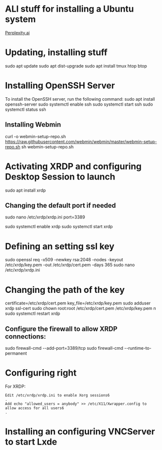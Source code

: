 # ALl stuff for installing a Ubuntu system
[Perplexity.ai](https://www.perplexity.ai/search/can-u-give-a-a-tutorial-to-run-UgR4tk_6QaewXjE11metpA)

# Updating, installing stuff
sudo apt update
sudo apt dist-upgrade
sudo apt install tmux htop btop

# Installing OpenSSH Server
To install the OpenSSH server, run the following command:
sudo apt install openssh-server
sudo systemctl enable ssh
sudo systemctl start ssh
sudo systemctl status ssh

## Installing Webmin
curl -o webmin-setup-repo.sh https://raw.githubusercontent.com/webmin/webmin/master/webmin-setup-repo.sh
sh webmin-setup-repo.sh

# Activating XRDP and configuring Desktop Session to launch
sudo apt install xrdp
## Changing the default port if needed
sudo nano /etc/xrdp/xrdp.ini
port=3389


sudo systemctl enable xrdp
sudo systemctl start xrdp
# Defining an setting ssl key
sudo openssl req -x509 -newkey rsa:2048 -nodes -keyout /etc/xrdp/key.pem -out /etc/xrdp/cert.pem -days 365
sudo nano /etc/xrdp/xrdp.ini 
# Changing the path of the key
certificate=/etc/xrdp/cert.pem
key_file=/etc/xrdp/key.pem
sudo adduser xrdp ssl-cert
sudo chown root:root /etc/xrdp/cert.pem /etc/xrdp/key.pem
n
sudo systemctl restart xrdp


## Configure the firewall to allow XRDP connections:
sudo firewall-cmd --add-port=3389/tcp
sudo firewall-cmd --runtime-to-permanent
# Configuring right
For XRDP:

    Edit /etc/xrdp/xrdp.ini to enable Xorg sessions6
    .
    Add echo "allowed_users = anybody" >> /etc/X11/Xwrapper.config to allow access for all users6
    .

# Installing an configuring VNCServer to start Lxde
